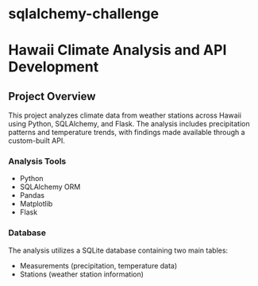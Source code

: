 # sqlalchemy-challenge

# Hawaii Climate Analysis and API Development

## Project Overview
This project analyzes climate data from weather stations across Hawaii using Python, SQLAlchemy, and Flask. The analysis includes precipitation patterns and temperature trends, with findings made available through a custom-built API.

### Analysis Tools
- Python
- SQLAlchemy ORM
- Pandas
- Matplotlib
- Flask

### Database
The analysis utilizes a SQLite database containing two main tables:
- Measurements (precipitation, temperature data)
- Stations (weather station information)
